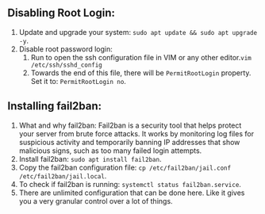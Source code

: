 ## Disabling Root Login:
1. Update and upgrade your system: `sudo apt update && sudo apt upgrade -y`.
2. Disable root password login:
    1. Run to open the ssh configuration file in VIM or any other editor.`vim /etc/ssh/sshd_config`
    2. Towards the end of this file, there will be `PermitRootLogin` property. Set it to: `PermitRootLogin no`.

## Installing fail2ban:
1. What and why fail2ban: Fail2ban is a security tool that helps protect your server from brute force attacks. It works by monitoring log files for suspicious activity and temporarily banning IP addresses that show malicious signs, such as too many failed login attempts.
2. Install fail2ban: `sudo apt install fail2ban`.
3. Copy the fail2ban configuration file: `cp /etc/fail2ban/jail.conf /etc/fail2ban/jail.local`.
4. To check if fail2ban is running: `systemctl status fail2ban.service`.
5. There are unlimited configuration that can be done here. Like it gives you a very granular control over a lot of things.